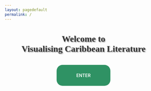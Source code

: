 ```yaml
---
layout: pagedefault
permalink: /
---
```


<div class="row">
<div class="col-sm-1">

</div>

<div class="col-sm-10">
<h1> Welcome to <br> Visualising Caribbean Literature</h1>
<div class="button">
<a href="{{ site.baseurl }}/home/"> ENTER</a>
</div>
</div>

<div class="col-sm-1">

</div>

</div>

<style>

body{
   background: url(" {{ site.baseurl }}/assets/img/background-3.png") !important;
}

.background {
    background: none;
}

.overlay {
    background: none;
}

.col-sm-10 h1 {
    font-family: Arial Black;
    text-shadow: 2px 2px 3px #999;
}

.col-sm-10 {
    text-align: center;
    opacity: 0.9;
}

nav.navbar-0.navbar-expand-lg.navbar-dark.bg-dark {
    display: none;
}

.footer {
    display: none;
}

.button a {
    color: #fff;
    background: #198754;
    text-decoration: none;
    padding: 25px 63px;
    border-radius: 19px;
    font-weight: 600;
}

.button {
    margin-top: 60px;
}

</style>